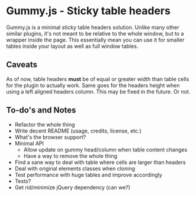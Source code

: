 # Gummy.js - Sticky table headers

Gummy.js is a minimal sticky table headers solution. Unlike many other similar
plugins, it's not meant to be relative to the whole window, but to a wrapper
inside the page. This essentially mean you can use it for smaller tables inside
your layout as well as full window tables.

## Caveats

As of now, table headers **must** be of equal or greater width than table cells
for the plugin to actually work. Same goes for the headers height when using a
left aligned headers column. This may be fixed in the future. Or not.

## To-do's and Notes

- Refactor the whole thing
- Write decent README (usage, credits, license, etc.)
- What's the browser support?
- Minimal API
  - Allow update on gummy head/column when table content changes
  - Have a way to remove the whole thing
- Find a sane way to deal with table where cells are larger than headers
- Deal with original elements classes when cloning
- Test performance with huge tables and improve accordingly
- Tests?
- Get rid/minimize jQuery dependency (can we?)